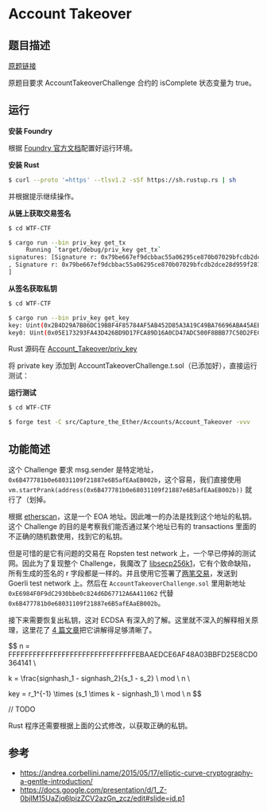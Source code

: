 # Account Takeover

## 题目描述

[原题链接](https://capturetheether.com/challenges/accounts/account-takeover/)

原题目要求 AccountTakeoverChallenge 合约的 isComplete 状态变量为 true。

## 运行

**安装 Foundry**

根据 [Foundry 官方文档](https://getfoundry.sh/)配置好运行环境。

**安装 Rust**
```sh
$ curl --proto '=https' --tlsv1.2 -sSf https://sh.rustup.rs | sh
```
并根据提示继续操作。

**从链上获取交易签名**

```sh
$ cd WTF-CTF

$ cargo run --bin priv_key get_tx
     Running `target/debug/priv_key get_tx`
signatures: [Signature r: 0x79be667ef9dcbbac55a06295ce870b07029bfcdb2dce28d959f2815b16f81798 s: 0x6be76413a3d3ba49034be459bf55f7a026164de3baf534630aad3b1db9026744 v: 45 hash: 0x89cdf07d31fa0f2ad08362754e1cc7b555002b1838d423c176c686862d021693
, Signature r: 0x79be667ef9dcbbac55a06295ce870b07029bfcdb2dce28d959f2815b16f81798 s: 0x1e118d52b5ecb3065325ab19b46bae6deda51e5a10a3171470b05fa4f5e45207 v: 46 hash: 0xffd4ff16d839a1db7a11d301da5b21a5fbf39bc11c847885bb3b4a504e519e89
]
```

**从签名获取私钥**

```sh
$ cd WTF-CTF

$ cargo run --bin priv_key get_key
key: Uint(0x2B4D29A7B86DC19BBF4F85784AF5AB452D85A3A19C49BA76696ABA45AEB9A520)
key0: Uint(0x05E173293FA43D426BD9D17FCA89D16A0CD47ADC500F8BBB77C50D2FEC1474AE)
```
Rust 源码在 [Account_Takeover/priv_key](./priv_key/)

将 private key 添加到 AccountTakeoverChallenge.t.sol（已添加好），直接运行测试：

**运行测试**

```sh
$ cd WTF-CTF

$ forge test -C src/Capture_the_Ether/Accounts/Account_Takeover -vvv
```

## 功能简述

这个 Challenge 要求 msg.sender 是特定地址，`0x6B477781b0e68031109f21887e6B5afEAaEB002b`，这个容易，我们直接使用 `vm.startPrank(address(0x6B477781b0e68031109f21887e6B5afEAaEB002b))` 就行了（划掉。

根据 [etherscan](https://etherscan.io/address/0x6B477781b0e68031109f21887e6B5afEAaEB002b)，这是一个 EOA 地址。因此唯一的办法是找到这个地址的私钥。这个 Challenge 的目的是考察我们能否通过某个地址已有的 transactions 里面的不正确的随机数使用，找到它的私钥。

但是可惜的是它有问题的交易在 Ropsten test network 上，一个早已停掉的测试网。因此为了复现整个 Challenge，我魔改了 [libsecp256k1](https://github.com/flyq/libsecp256k1)，它有个致命缺陷，所有生成的签名的 r 字段都是一样的。并且使用它签署了[两笔交易](https://goerli.etherscan.io/address/0xe6984f0f9dc2930bbe0c824d6d67712a6a411062)，发送到 Goerli test network 上。然后在 `AccountTakeoverChallenge.sol` 里用新地址 `0xE6984F0F9dC2930bbe0c824d6D67712A6A411062` 代替 `0x6B477781b0e68031109f21887e6B5afEAaEB002b`。

接下来需要恢复出私钥，这对 ECDSA 有深入的了解。这里就不深入的解释相关原理，这里花了 [4 篇文章](https://andrea.corbellini.name/2015/05/17/elliptic-curve-cryptography-a-gentle-introduction/)把它讲解得足够清晰了。

$$
n = FFFFFFFFFFFFFFFFFFFFFFFFFFFFFFFEBAAEDCE6AF48A03BBFD25E8CD0364141 \\

k = \frac{signhash_1 - signhash_2}{s_1 - s_2} \ mod \ n \\ 

key = r_1^{-1} \times (s_1 \times k - signhash_1) \ mod \ n
$$

// TODO

Rust 程序还需要根据上面的公式修改，以获取正确的私钥。

## 参考
* https://andrea.corbellini.name/2015/05/17/elliptic-curve-cryptography-a-gentle-introduction/
* https://docs.google.com/presentation/d/1_Z-0bjIM15UaZjq6lpizZCV2azGn_zcz/edit#slide=id.p1


